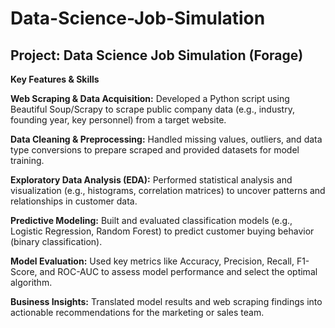 # Data-Science-Job-Simulation

## Project: Data Science Job Simulation (Forage)
**Key Features & Skills**

**Web Scraping & Data Acquisition:** Developed a Python script using Beautiful Soup/Scrapy to scrape public company data (e.g., industry, founding year, key personnel) from a target website.

**Data Cleaning & Preprocessing:** Handled missing values, outliers, and data type conversions to prepare scraped and provided datasets for model training.

**Exploratory Data Analysis (EDA):** Performed statistical analysis and visualization (e.g., histograms, correlation matrices) to uncover patterns and relationships in customer data.

**Predictive Modeling:** Built and evaluated classification models (e.g., Logistic Regression, Random Forest) to predict customer buying behavior (binary classification).

**Model Evaluation:** Used key metrics like Accuracy, Precision, Recall, F1-Score, and ROC-AUC to assess model performance and select the optimal algorithm.

**Business Insights:** Translated model results and web scraping findings into actionable recommendations for the marketing or sales team.
